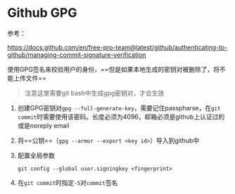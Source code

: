 # Github GPG

参考：

https://docs.github.com/en/free-pro-team@latest/github/authenticating-to-github/managing-commit-signature-verification

使用GPG签名来校验用户的身份，==但是如果本地生成的密钥对被删除了，将不能上传文件==

> 注意这里需要git bash中生成gpg密钥对，才会生效

1. 创建GPG密钥对`gpg --full-generate-key`，需要记住passpharse，在`git commit`时需要使用该密码。长度必须为4096，邮箱必须是github上认证过的或是noreply email

2. 将==公钥==（`gpg --armor --export <key id>`）导入到github中

3. 配置全局参数

   ```
   git config --global user.signingkey <fingerprint>
   ```

4. 在`git commit`时指定`-S`对`commit`签名



